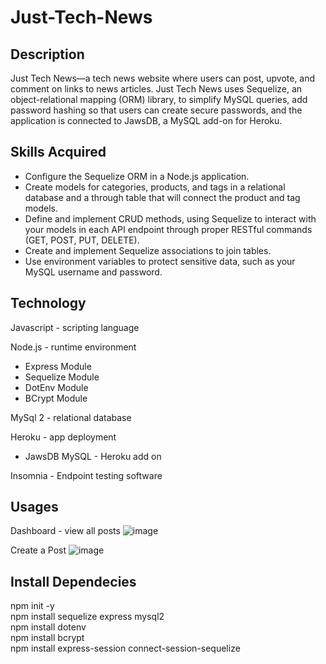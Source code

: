 # Just-Tech-News

## Description
Just Tech News—a tech news website where users can post, upvote, and comment on links to news articles. Just Tech News uses Sequelize, an object-relational mapping (ORM) library, to simplify MySQL queries, add password hashing so that users can create secure passwords, and the application is connected to JawsDB, a MySQL add-on for Heroku.

## Skills Acquired
- Configure the Sequelize ORM in a Node.js application.
- Create models for categories, products, and tags in a relational database and a through table that will connect the product and tag models.
- Define and implement CRUD methods, using Sequelize to interact with your models in each API endpoint through proper RESTful commands (GET, POST, PUT, DELETE).
- Create and implement Sequelize associations to join tables.
- Use environment variables to protect sensitive data, such as your MySQL username and password.

## Technology
Javascript - scripting language </br>

Node.js - runtime environment</br>
- Express Module</br>
- Sequelize Module</br>
- DotEnv Module</br>
- BCrypt Module</br>
    
MySql 2 - relational database</br>

Heroku - app deployment</br>
- JawsDB MySQL - Heroku add on</br>
  
Insomnia - Endpoint testing software</br>


## Usages
Dashboard - view all posts
![image](https://user-images.githubusercontent.com/101683611/183310260-89e173cc-eeb5-4317-b926-899c93b2197b.png)

Create a Post
![image](https://user-images.githubusercontent.com/101683611/183310233-39f5df4b-035b-491c-9f26-7902534d62e0.png)

## Install Dependecies

npm init -y </br>
npm install sequelize express mysql2 </br>
npm install dotenv </br>
npm install bcrypt </br>
npm install express-session connect-session-sequelize <br/>

